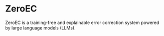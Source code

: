 # ZeroEC
ZeroEC is a training-free and explainable error correction system powered by large language models (LLMs).
